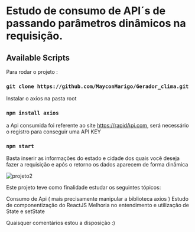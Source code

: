 # Estudo de consumo de API´s de passando parâmetros dinâmicos na requisição.

## Available Scripts

Para rodar o projeto :

### `git clone https://github.com/MayconMarigo/Gerador_clima.git`

Instalar o axios na pasta root

### `npm install axios`

a Api consumida foi referente ao site https://rapidApi.com, será necessário o registro para conseguir uma API KEY

### `npm start`

Basta inserir as informações do estado e cidade dos quais você deseja fazer a requisição e após o retorno os dados aparecem de forma dinâmica

![projeto2](https://user-images.githubusercontent.com/67290959/110052146-da0dac80-7d35-11eb-9b82-617128ee3a88.png)

Este projeto teve como finalidade estudar os seguintes tópicos:

Consumo de Api ( mais precisamente manipular a biblioteca axios )
Estudo de componentização do ReactJS
Melhoria no entendimento e utilização de State e setState

Quaisquer comentários estou a disposição :) 

